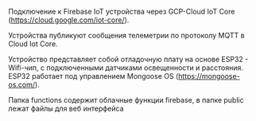 Подключение  к Firebase IoT  устройства через GCP-Cloud IoT Core (https://cloud.google.com/iot-core/).

Устройства публикуют сообщения телеметрии по протоколу  MQTT  в Cloud Iot Core.

Устройство представляет собой отладочную плату на основе ESP32 - Wifi-чип, с подключенными датчиками освещенности и расстояния. ESP32 работает под управлением Mongoose OS (https://mongoose-os.com/).

Папка  functions содержит облачные функции firebase, в папке public лежат файлы для веб интерфейса 